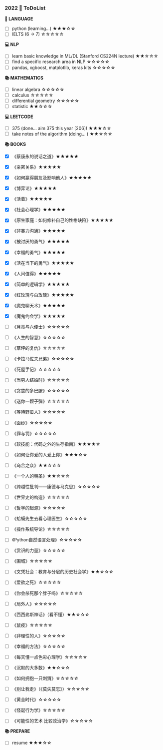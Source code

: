 ### 2022  🚩 ToDoList

**📰 LANGUAGE**

* [ ] python (learning...) ★★★☆☆
* [ ] IELTS (6 -> 7) ☆☆☆☆☆

**💻 NLP**

* [ ] learn basic knowledge in ML/DL (Stanford CS224N lecture) ★★☆☆☆
* [ ] find a specific research area in NLP ☆☆☆☆☆
* [ ] pandas, xgboost, matplotlib, keras kits  ☆☆☆☆☆

**📚 MATHEMATICS**

* [ ] linear algebra ☆☆☆☆☆
* [ ] calculus ☆☆☆☆☆
* [ ] differential geometry ☆☆☆☆☆ 
* [ ] statistic ★★☆☆☆ 

**💻 LEETCODE**

* [ ] 375 (done... aim 375 this year [206]) ★★★☆☆
* [ ] take notes of the algorithm (doing... ) ★★☆☆☆

**📚 BOOKS**

* [x] 《蔡康永的说话之道》★★★★★
* [x] 《亲密关系》★★★★★
* [x] 《如何赢得朋友及影响他人》★★★★★
* [x] 《博弈论》★★★★★
* [x] 《活着》★★★★★
* [x] 《社会心理学》★★★★★
* [x] 《原生家庭：如何修补自己的性格缺陷》★★★★★
* [x] 《非暴力沟通》★★★★★
* [x] 《被讨厌的勇气》★★★★★
* [x] 《幸福的勇气》★★★★★
* [x] 《活在当下的勇气》★★★★★
* [x] 《人间值得》★★★★★
* [x] 《简单的逻辑学》★★★★★
* [x] 《红玫瑰与白玫瑰》★★★★★
* [x] 《魔鬼聊天术》★★★★★
* [x] 《魔鬼约会学》★★★★★
* [ ] 《月亮与六便士》☆☆☆☆☆
* [ ] 《人生的智慧》☆☆☆☆☆
* [ ] 《草坪的复仇》☆☆☆☆☆
* [ ] 《卡拉马佐夫兄弟》☆☆☆☆☆
* [ ] 《死屋手记》☆☆☆☆☆
* [ ] 《当男人结婚时》☆☆☆☆☆
* [ ] 《贪婪的多巴胺》☆☆☆☆☆
* [ ] 《送你一颗子弹》☆☆☆☆☆
* [ ] 《等待野蛮人》☆☆☆☆☆
* [ ] 《面纱》☆☆☆☆☆
* [ ] 《罪与罚》☆☆☆☆☆
* [ ] 《软技能：代码之外的生存指南》★★★★☆
* [ ] 《如何让你爱的人爱上你》★★★☆☆
* [ ] 《乌合之众》★★☆☆☆
* [ ] 《一个人的朝圣》★★☆☆☆
* [ ] 《跨越性批判——康德与马克思》☆☆☆☆☆
* [ ] 《世界史的构造》☆☆☆☆☆
* [ ] 《哲学的起源》☆☆☆☆☆
* [ ] 《蛤蟆先生去看心理医生》☆☆☆☆☆
* [ ] 《操作系统导论》☆☆☆☆☆
* [ ] 《Python自然语言处理》☆☆☆☆☆
* [ ] 《赏识的力量》☆☆☆☆☆
* [ ] 《围城》☆☆☆☆☆
* [ ] 《文凭社会：教育与分层的历史社会学》★★☆☆☆
* [ ] 《爱欲之死》☆☆☆☆☆
* [ ] 《你会杀死那个胖子吗》☆☆☆☆☆
* [ ] 《局外人》☆☆☆☆☆
* [ ] 《西西弗斯神话》（看不懂）★★☆☆☆
* [ ] 《鼠疫》☆☆☆☆☆
* [ ] 《非理性的人》☆☆☆☆☆
* [ ] 《幸福的方法》☆☆☆☆☆
* [ ] 《每天懂一点色彩心理学》☆☆☆☆☆
* [ ] 《沉默的大多数》★★☆☆☆
* [ ] 《如何拥抱一只刺猬》☆☆☆☆☆
* [ ] 《别让我走》（《莫失莫忘》）☆☆☆☆☆
* [ ] 《黄金时代》☆☆☆☆☆
* [ ] 《怪诞行为学》☆☆☆☆☆
* [ ] 《可能性的艺术 比较政治学》☆☆☆☆☆


**📚 PREPARE**

* [ ] resume ★★★☆☆ 


